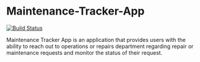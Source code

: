 # Maintenance-Tracker-App
[![Build Status](https://travis-ci.org/AdedayoOpeyemi/Maintenance-Tracker-App.svg?branch=feature)](https://travis-ci.org/AdedayoOpeyemi/Maintenance-Tracker-App)

Maintenance Tracker App is an application that provides users with the ability to reach out to operations or repairs department regarding repair or maintenance requests and monitor the status of their request.
